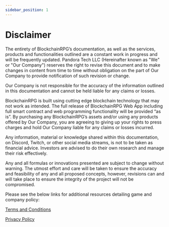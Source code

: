 ```yaml
---
sidebar_position: 1
---
```


# Disclaimer

The entirety of BlockchainRPG’s documentation, as well as the services, products and functionalities outlined are a constant work in progress and will be frequently updated. Pandora Tech LLC (Hereinafter known as "We" or "Our Company") reserves the right to revise this document and to make changes in content from time to time without obligation on the part of Our Company to provide notification of such revision or change.

Our Company is not responsible for the accuracy of the information outlined in this documentation and cannot be held liable for any claims or losses.

BlockchainRPG is built using cutting edge blockchain technology that may not work as intended. The full release of BlockchainRPG Web App including full smart contract and web programming functionality will be provided “as is”. By purchasing any BlockchainRPG’s assets and/or using any products offered by Our Company, you are agreeing to giving up your rights to press charges and hold Our Company liable for any claims or losses incurred.

Any information, material or knowledge shared within this documentation, on Discord, Twitch, or other social media streams, is not to be taken as financial advice. Investors are advised to do their own research and manage their risk effectively.

Any and all formulas or innovations presented are subject to change without warning. The utmost effort and care will be taken to ensure the accuracy and feasibility of any and all proposed concepts, however, revisions can and will take place to ensure the integrity of the project will not be compromised.

Please see the below links for additional resources detailing game and company policy:

[Terms and Conditions](https://terms.blockchainrpg.io)

[Privacy Policy](https://privacy.blockchainrpg.io)
